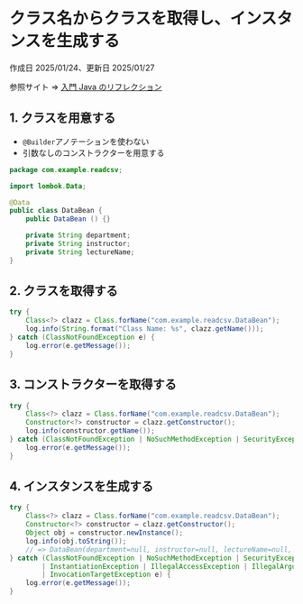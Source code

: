 # クラス名からクラスを取得し、インスタンスを生成する

作成日 2025/01/24、更新日 2025/01/27

参照サイト => [入門 Java のリフレクション](https://qiita.com/suke_masa/items/0df3bb92bcb69f4a95d1)

## 1. クラスを用意する

- `@Builder`アノテーションを使わない
- 引数なしのコンストラクターを用意する

```java
package com.example.readcsv;

import lombok.Data;

@Data
public class DataBean {
    public DataBean () {}

    private String department;
    private String instructor;
    private String lectureName;
}
```

## 2. クラスを取得する

```java
try {
    Class<?> clazz = Class.forName("com.example.readcsv.DataBean");
    log.info(String.format("Class Name: %s", clazz.getName()));
} catch (ClassNotFoundException e) {
    log.error(e.getMessage());
}
```

## 3. コンストラクターを取得する

```java
try {
    Class<?> clazz = Class.forName("com.example.readcsv.DataBean");
    Constructor<?> constructor = clazz.getConstructor();
    log.info(constructor.getName());
} catch (ClassNotFoundException | NoSuchMethodException | SecurityException e) {
    log.error(e.getMessage());
}
```

## 4. インスタンスを生成する

```java
try {
    Class<?> clazz = Class.forName("com.example.readcsv.DataBean");
    Constructor<?> constructor = clazz.getConstructor();
    Object obj = constructor.newInstance();
    log.info(obj.toString());
    // => DataBean(department=null, instructor=null, lectureName=null, timeTable=null)
} catch (ClassNotFoundException | NoSuchMethodException | SecurityException 
        | InstantiationException | IllegalAccessException | IllegalArgumentException 
        | InvocationTargetException e) {
    log.error(e.getMessage());
}
```
